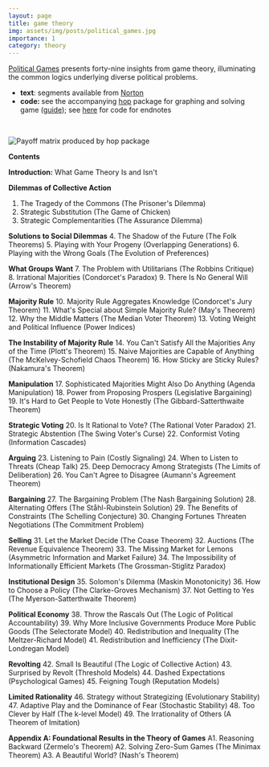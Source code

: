 ```yaml
---
layout: page
title: game theory
img: assets/img/posts/political_games.jpg
importance: 1
category: theory
---
```


<a href="https://wwnorton.com/books/9780393263336">Political Games</a> presents forty-nine insights from game theory, illuminating the common logics underlying diverse political problems.

<ul>
 	<li><strong>text</strong>: segments available from <a href="https://wwnorton.com/books/9780393263336">Norton</a></li>
 	<li><strong>code: </strong>see the accompanying <a href="https://github.com/macartan/hop">hop</a> package for graphing and solving game (<a href="https://macartan.github.io/hop/">guide</a>); see <a href="https://macartan.github.io/hop/endnotes.html">here</a> for code for endnotes</li>
</ul>
&nbsp;


![Payoff matrix produced by hop package](https://macartan.github.io/assets/img/posts/payoffmatrix.png)

<strong>Contents</strong>

<strong>Introduction:</strong> What Game Theory Is and Isn't

<strong>Dilemmas of Collective Action</strong>
1. The Tragedy of the Commons (The Prisoner's Dilemma)
2. Strategic Substitution (The Game of Chicken)
3. Strategic Complementarities (The Assurance Dilemma)

<strong>Solutions to Social Dilemmas</strong>
4. The Shadow of the Future (The Folk Theorems)
5. Playing with Your Progeny (Overlapping Generations)
6. Playing with the Wrong Goals (The Evolution of Preferences)

<strong>What Groups Want</strong>
7. The Problem with Utilitarians (The Robbins Critique)
8. Irrational Majorities (Condorcet's Paradox)
9. There Is No General Will (Arrow's Theorem)

<strong>Majority Rule</strong>
10. Majority Rule Aggregates Knowledge (Condorcet's Jury Theorem)
11. What's Special about Simple Majority Rule? (May's Theorem)
12. Why the Middle Matters (The Median Voter Theorem)
13. Voting Weight and Political Influence (Power Indices)

<strong>The Instability of Majority Rule</strong>
14. You Can't Satisfy All the Majorities Any of the Time (Plott's Theorem)
15. Naive Majorities are Capable of Anything (The McKelvey-Schofield Chaos Theorem)
16. How Sticky are Sticky Rules? (Nakamura's Theorem)

<strong>Manipulation</strong>
17. Sophisticated Majorities Might Also Do Anything (Agenda Manipulation)
18. Power from Proposing Prospers (Legislative Bargaining)
19. It's Hard to Get People to Vote Honestly (The Gibbard-Satterthwaite Theorem)

<strong>Strategic Voting</strong>
20. Is It Rational to Vote? (The Rational Voter Paradox)
21. Strategic Abstention (The Swing Voter's Curse)
22. Conformist Voting (Information Cascades)

<strong>Arguing</strong>
23. Listening to Pain (Costly Signaling)
24. When to Listen to Threats (Cheap Talk)
25. Deep Democracy Among Strategists (The Limits of Deliberation)
26. You Can't Agree to Disagree (Aumann's Agreement Theorem)

<strong>Bargaining</strong>
27. The Bargaining Problem (The Nash Bargaining Solution)
28. Alternating Offers (The Ståhl-Rubinstein Solution)
29. The Benefits of Constraints (The Schelling Conjecture)
30. Changing Fortunes Threaten Negotiations (The Commitment Problem)

<strong>Selling</strong>
31. Let the Market Decide (The Coase Theorem)
32. Auctions (The Revenue Equivalence Theorem)
33. The Missing Market for Lemons (Asymmetric Information and Market Failure)
34. The Impossibility of Informationally Efficient Markets (The Grossman-Stiglitz Paradox)

<strong>Institutional Design</strong>
35. Solomon's Dilemma (Maskin Monotonicity)
36. How to Choose a Policy (The Clarke-Groves Mechanism)
37. Not Getting to Yes (The Myerson-Satterthwaite Theorem)

<strong>Political Economy</strong>
38. Throw the Rascals Out (The Logic of Political Accountability)
39. Why More Inclusive Governments Produce More Public Goods (The Selectorate Model)
40. Redistribution and Inequality (The Meltzer-Richard Model)
41. Redistribution and Inefficiency (The Dixit-Londregan Model)

<strong>Revolting</strong>
42. Small Is Beautiful (The Logic of Collective Action)
43. Surprised by Revolt (Threshold Models)
44. Dashed Expectations (Psychological Games)
45. Feigning Tough (Reputation Models)

<strong>Limited Rationality</strong>
46. Strategy without Strategizing (Evolutionary Stability)
47. Adaptive Play and the Dominance of Fear (Stochastic Stability)
48. Too Clever by Half (The k-level Model)
49. The Irrationality of Others (A Theorem of Imitation)

<strong>Appendix A: Foundational Results in the Theory of Games</strong>
A1. Reasoning Backward (Zermelo's Theorem)
A2. Solving Zero-Sum Games (The Minimax Theorem)
A3. A Beautiful World? (Nash's Theorem)
